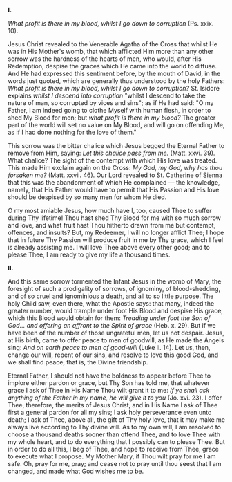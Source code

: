 
**I\.**

*What profit is there in my blood, whilst I go down to corruption* (Ps. xxix. 10).

Jesus Christ revealed to the Venerable Agatha of the Cross that whilst He was in His Mother\'s womb, that which afflicted Him more than any other sorrow was the hardness of the hearts of men, who would, after His Redemption, despise the graces which He came into the world to diffuse. And He had expressed this sentiment before, by the mouth of David, in the words just quoted, which are generally thus understood by the holy Fathers: *What profit is there in my blood, whilst I go down to corruption?* St. Isidore explains *whilst I descend into corruption* \"whilst I descend to take the nature of man, so corrupted by vices and sins\"; as if He had said: \"O my Father, I am indeed going to clothe Myself with human flesh, in order to shed My Blood for men; but *what profit is there in my blood?* The greater part of the world will set no value on My Blood, and will go on offending Me, as if I had done nothing for the love of them.\"

This sorrow was the bitter chalice which Jesus begged the Eternal Father to remove from Him, saying: *Let this chalice pass from me.* (Matt. xxvi. 39). What chalice? The sight of the contempt with which His love was treated. This made Him exclaim again on the Cross: *My God, my God, why has thou forsaken me?* (Matt. xxvii. 46). Our Lord revealed to St. Catherine of Sienna that this was the abandonment of which He complained — the knowledge, namely, that His Father would have to permit that His Passion and His love should be despised by so many men for whom He died.

O my most amiable Jesus, how much have I, too, caused Thee to suffer during Thy lifetime! Thou hast shed Thy Blood for me with so much sorrow and love, and what fruit hast Thou hitherto drawn from me but contempt, offences, and insults? But, my Redeemer, I will no longer afflict Thee; I hope that in future Thy Passion will produce fruit in me by Thy grace, which I feel is already assisting me. I will love Thee above every other good; and to please Thee, I am ready to give my life a thousand times.

**II\.**

And this same sorrow tormented the Infant Jesus in the womb of Mary, the foresight of such a prodigality of sorrows, of ignominy, of blood-shedding, and of so cruel and ignominious a death, and all to so little purpose. The holy Child saw, even there, what the Apostle says: that many, indeed the greater number, would trample under foot His Blood and despise His grace, which this Blood would obtain for them: *Treading under foot the Son of God... and offering an affront to the Spirit of grace* (Heb. x. 29). But if we have been of the number of those ungrateful men, let us not despair. Jesus, at His birth, came to offer peace to men of goodwill, as He made the Angels sing: *And on earth peace to men of good-will* (Luke ii. 14). Let us, then, change our will, repent of our sins, and resolve to love this good God, and we shall find peace, that is, the Divine friendship.

Eternal Father, I should not have the boldness to appear before Thee to implore either pardon or grace, but Thy Son has told me, that whatever grace I ask of Thee in His Name Thou wilt grant it to me: *If ye shall ask anything of the Father in my name, he will give it to you* (Jo. xvi. 23). I offer Thee, therefore, the merits of Jesus Christ, and in His Name I ask of Thee first a general pardon for all my sins; I ask holy perseverance even unto death; I ask of Thee, above all, the gift of Thy holy love, that it may make me always live according to Thy divine will. As to my own will, I am resolved to choose a thousand deaths sooner than offend Thee, and to love Thee with my whole heart, and to do everything that I possibly can to please Thee. But in order to do all this, I beg of Thee, and hope to receive from Thee, grace to execute what I propose. My Mother Mary, if Thou wilt pray for me I am safe. Oh, pray for me, pray; and cease not to pray until thou seest that I am changed, and made what God wishes me to be.

